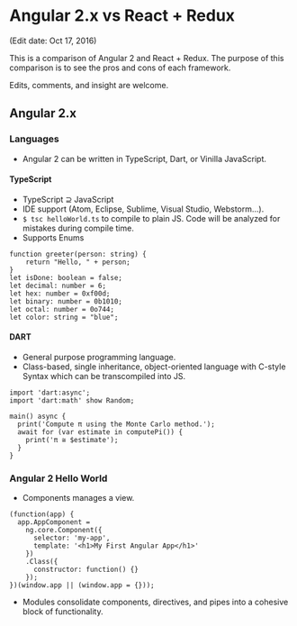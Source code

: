 # Angular 2.x vs React + Redux
(Edit date: Oct 17, 2016)

This is a comparison of Angular 2 and React + Redux. The purpose of this comparison is to see the pros and cons of each framework.

Edits, comments, and insight are welcome.

## Angular 2.x

### Languages 
- Angular 2 can be written in TypeScript, Dart, or Vinilla JavaScript.

#### TypeScript
- TypeScript ⊇ JavaScript
- IDE support (Atom, Eclipse, Sublime, Visual Studio, Webstorm...).
- `$ tsc helloWorld.ts` to compile to plain JS. Code will be analyzed for mistakes during compile time.
- Supports Enums
```
function greeter(person: string) {
    return "Hello, " + person;
}
let isDone: boolean = false;
let decimal: number = 6;
let hex: number = 0xf00d;
let binary: number = 0b1010;
let octal: number = 0o744;
let color: string = "blue";
```
#### DART
- General purpose programming language.
- Class-based, single inheritance, object-oriented language with C-style Syntax which can be transcompiled into JS.
```
import 'dart:async';
import 'dart:math' show Random;

main() async {
  print('Compute π using the Monte Carlo method.');
  await for (var estimate in computePi()) {
    print('π ≅ $estimate');
  }
}
```

### Angular 2 Hello World
- Components manages a view.
```
(function(app) {
  app.AppComponent =
    ng.core.Component({
      selector: 'my-app',
      template: '<h1>My First Angular App</h1>'
    })
    .Class({
      constructor: function() {}
    });
})(window.app || (window.app = {}));
```

- Modules consolidate components, directives, and pipes into a cohesive block of functionality.
